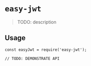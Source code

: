 # `easy-jwt`

> TODO: description

## Usage

```
const easyJwt = require('easy-jwt');

// TODO: DEMONSTRATE API
```
